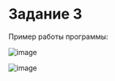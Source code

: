 # Задание 3

Пример работы программы:

![image](https://github.com/user-attachments/assets/0adc7d81-063f-4e1c-ae0c-a0f96b7cd995)

![image](https://github.com/user-attachments/assets/a001541e-3d97-45d0-8d2e-be5423e5560f)



